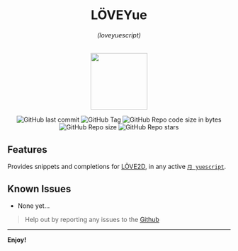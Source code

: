 <center>

# LÖVEYue

###### (loveyuescript)

<img src="logo.ico" width=128 height=128>

![GitHub last commit](https://img.shields.io/github/last-commit/MTadder/LoveYue?style=flat-square)
![GitHub Tag](https://img.shields.io/github/v/tag/MTadder/LoveYue?style=flat-square)
![GitHub Repo code size in bytes](https://img.shields.io/github/languages/code-size/MTadder/LoveYue?style=flat-square)
![GitHub Repo size](https://img.shields.io/github/repo-size/MTadder/LoveYue?style=flat-square)
![GitHub Repo stars](https://img.shields.io/github/stars/MTadder/LoveYue?style=flat-square)

</center>

## Features

Provides snippets and completions for [LÖVE2D](https://github.com/love2d/love), in any active [`月 yuescript`](https://yuescript.org).

## Known Issues

- None yet...

> Help out by reporting any issues to the [Github](https://github.com/MTadder/YueRunner)

---

**Enjoy!**
